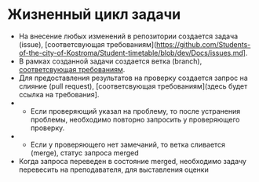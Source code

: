 # Жизненный цикл задачи

- На внесение любых изменений в репозитории создается задача (issue), [соответсвующая требованиям](https://github.com/Students-of-the-city-of-Kostroma/Student-timetable/blob/dev/Docs/issues.md].
- В рамках созданной задачи создается ветка (branch), [соответсвующая требованиям](https://github.com/Students-of-the-city-of-Kostroma/Student-timetable/blob/dev/Docs/branches.md).
- Для предоставления результатов на проверку создается запрос на слияние (pull request), [соответсвующая требованиям](здесь будет ссылка на требования].
- - Если проверяющий указал на проблему, то после устранения проблемы, необходимо повторно запросить у проверяющего проверку.
- - Если у проверяющего нет замечаний, то ветка сливается (merge), статус запроса merged
- Когда запроса переведен в состояние merged, необходимо задачу перевесить на преподавателя, для выставления оценки
